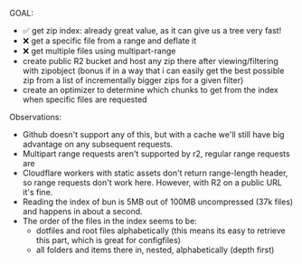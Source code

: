 GOAL:

- ✅ get zip index: already great value, as it can give us a tree very fast!
- ❌ get a specific file from a range and deflate it
- ❌ get multiple files using multipart-range
- create public R2 bucket and host any zip there after viewing/filtering with zipobject (bonus if in a way that i can easily get the best possible zip from a list of incrementally bigger zips for a given filter)
- create an optimizer to determine which chunks to get from the index when specific files are requested

Observations:

- Github doesn't support any of this, but with a cache we'll still have big advantage on any subsequent requests.
- Multipart range requests aren't supported by r2, regular range requests are
- Cloudflare workers with static assets don't return range-length header, so range requests don't work here. However, with R2 on a public URL it's fine.
- Reading the index of bun is 5MB out of 100MB uncompressed (37k files) and happens in about a second.
- The order of the files in the index seems to be:
  - dotfiles and root files alphabetically (this means its easy to retrieve this part, which is great for configfiles)
  - all folders and items there in, nested, alphabetically (depth first)
